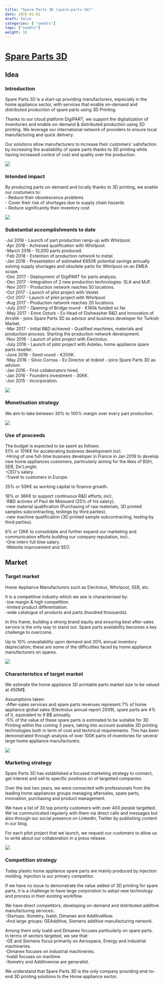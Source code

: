 ```yaml
---
title: "Spare Parts 3D (spare-parts-3d)"
date: 2016-01-01
draft: false
categories: [ "seedrs"]
tags: ["seedrs"]
weight: 10
---
```


# [Spare Parts 3D](https://www.seedrs.com/spare-parts-3d)

## Idea

### Introduction

Spare Parts 3D is a start-up providing manufacturers, especially in the home appliance sector, with services that enable on-demand and distributed production of spare parts using 3D Printing.

Thanks to our cloud platform DigiPART, we support the digitalization of inventories and enable on-demand &amp; distributed production using 3D printing. We leverage our international network of providers to ensure local manufacturing and quick delivery.

Our solutions allow manufacturers to increase their customers' satisfaction by increasing the availability of spare parts thanks to 3D printing while having increased control of cost and quality over the production.

![](/img/seedrs/uploads/startup/section_image/image/16085/cfdxfmixguixzxxd4jzqr8vbuzfdajj/BG-looking_to_reduce.jpg?rect=0%2C0%2C1500%2C682&w=600&fit=clip&s=fff76a5947405b5752331167f85f6184)

### Intended impact

By producing parts on-demand and locally thanks to 3D printing, we enable our costumers to: <br>- Reduce their obsolescence problems <br>- Cover their risk of shortages due to supply chain hazards <br>- Reduce significantly their inventory cost

![](/img/seedrs/uploads/startup/section_image/image/16084/8wiqdfeheyy83gzluxtnn4u1vsdvh9g/Catalogue-App-3.png?rect=0%2C-9%2C1902%2C937&w=600&fit=clip&s=ad49a1fb1c1d3265ed69af6ca1d5d99f)

### Substantial accomplishments to date

-Jul 2018 - Launch of part production ramp-up with Whirlpool. <br>-Apr 2018 - Achieved qualification with Whirlpool. <br>-March 2018 - 10,000 parts produced. <br>-Feb 2018 - Extention of production network to metal. <br>-Jan 2018 - Presentation of estimated €650K potential savings annually solving supply shortages and obsolete parts for Whirlpool on an EMEA scope. <br>-Dec 2017 - Deployment of DigiPART for parts analysis. <br>-Dec 2017 - Integration of 2 new production technologies: SLA and MJF. <br>-Nov 2017 - Production network reaches 50 locations. <br>-Oct 2017 - Launch of pilot project with Vestel. <br>-Oct 2017 - Launch of pilot project with Whirlpool. <br>-Aug 2017 - Production network reaches 20 locations. <br>-July 2017 - Opening of Bridge round - €160k funded so far. <br>-May 2017 - Emre Ozturk - Ex Head of Dishwasher R&amp;D and Innovation of Arcelik - joins Spare Parts 3D as advisor and business developer for Turkish Market. <br>-Mar 2017 - Initial R&amp;D achieved - Qualified machines, materials and production process. Starting the production network development. <br>-Nov 2016 - Launch of pilot project with Electrolux. <br>-July 2016 - Launch of pilot project with Astelav, home appliance spare parts reseller. <br>-June 2016 - Seed round - €200K. <br>-May 2016 - Silvio Corrias - Ex Director at Indesit - joins Spare Parts 3D as advisor. <br>-Jan 2016 - First collaborators hired. <br>-Jan 2016 - Founders investment - 30K€. <br>-Jun 2015 - Incorporation.

![](/img/seedrs/uploads/startup/section_image/image/16087/o6fxotay3dmv47ca9a1fhtmso9eb1qn/DigiPART-logo.png?rect=0%2C0%2C1000%2C459&w=600&fit=clip&s=33c476a2add295331a24213fe6ae5b78)

### Monetisation strategy

We aim to take between 30% to 100% margin over every part production.

![](/img/seedrs/uploads/startup/section_image/image/16086/a0jw60e70tq4wb005jaytn2y9gv98k0/We_focus_on_Home.jpg?rect=0%2C0%2C1000%2C666&w=600&fit=clip&s=26757da703249af05bd28bc58fd15d2c)

### Use of proceeds

The budget is expected to be spent as follows: <br>51% or 101K€ for accelerating business development incl: <br>-Hiring of one full-time business developer in France in Jan 2019 to develop new home appliances customers, particularly aiming for the likes of BSH, SEB, De'Longhi. <br>-CEO's salary. <br>-Travel to customers in Europe.

25% or 50K€ as working capital to finance growth.

18% or 36K€ to support continuous R&amp;D efforts, incl:. <br>-R&amp;D activies of Paul de Misouard (25% of his salary). <br>-new material qualification (Purchasing of raw materials, 3D printed samples subcontracting, testings by third parties). <br>-new machine qualification (3D printed sample subcontracting, testing by third parties).

6% or 12K€ to consolidate and further expand our marketing and communication efforts building our company reputation, incl:. <br>-One intern full time salary. <br>-Website improvement and SEO.

## Market

### Target market

Home Appliance Manufacturers such as Electrolux, Whirlpool, SEB, etc.

It is a competitive industry which we see is characterised by: <br>-low margin &amp; high competition. <br>-limited product differentiation. <br>-wide catalogue of products and parts (hundred thousands).

In this frame, building a strong brand equity and ensuring best after-sales service is the only way to stand out. Spare parts availability becomes a key challenge to overcome.

Up to 10% unavailability upon demand and 30% annual inventory depreciation; these are some of the difficulties faced by home appliance manufacturers on spares.

![](https://seedrs.imgix.net/uploads/startup/section_image/image/16090/74zz6pbvh4g0xpxec2mg79e9nwjekf4/Inventory.jpg?rect=0%2C0%2C1200%2C799&w=600&fit=clip&s=46a157202d2b2edc88888864ea0a90c0)

### Characteristics of target market

We estimate the home appliance 3D printable parts market size to be valued at 450M$.

Assumptions taken: <br>-After-sales services and spare parts revenues represent 7% of home appliance global sales (Electrolux annual report 2009), spare parts are 4% of it, equivalent to 9 B$ annually. <br>-5% of the value of these spare parts is estimated to be suitable for 3D Printing within the coming 3 years, taking into account available 3D printing technologies both in term of cost and technical requirements. This has been demonstrated through analysis of over 100K parts of inventories for several large home appliance manufacturers.

![](https://seedrs.imgix.net/uploads/startup/section_image/image/16088/qp4wwc5p91g10w4ttqn5m2jxs60rogd/fdm-1.jpg?rect=0%2C0%2C613%2C613&w=600&fit=clip&s=ebd69d0c3823a86fad7f3a6d2328009d)

### Marketing strategy

Spare Parts 3D has established a focused marketing strategy to connect, get interest and sell to specific positions on of targetted companies.

Over the last two years, we were connected with professionals from the leading home appliances groups managing aftersales, spare parts, innovation, purchasing and product management.

We have a list of 30 top priority customers with over 400 people targetted. We've communicated regularly with them via direct calls and messages but also through our social presence on LinkedIn, Twitter by publishing content in our blog.

For each pilot project that we launch, we request our customers to allow us to write about our collaboration in a press release.

![](https://seedrs.imgix.net/uploads/startup/section_image/image/16089/onw9cvbff6vzcxok2atchwtouz1lcbm/modern-3d-printer-printing-figure-close-up-macro-automatic-three-dimensional-3d-printer-performs-plastic-pink-and-blue-colors-modeling-in-laboratory-3d-printing-processing-with-white-background_.png?rect=0%2C0%2C1920%2C1080&w=600&fit=clip&s=cb49eeb662c7d2c607b41e747be6a62d)

### Competition strategy

Today plastic home appliance spare parts are mainly produced by injection molding. Injection is our primary competitor.

If we have no issue to demonstrate the value added of 3D printing for spare parts, it is a challenge to have large corporation to adopt new technology and process in their existing workflow.

We have direct competitors, developing on-demand and distributed additive manufacturing services:. <br>-Startups: Xometry, Ivaldi, Dimanex and AdditiveNow. <br>-And large groups: GEAdditive, Siemens additive manufacturing network.

Among them only Ivaldi and Dimanex focuses particularly on spare parts. <br>In terms of sectors targeted, we see that: <br>-GE and Siemens focus primarily on Aerospace, Energy and industrial machineries. <br>-Dimanex focuses on industrial machineries. <br>-Ivaldi focuses on maritime. <br>-Xometry and Additivenow are generalist.

We understand that Spare Parts 3D is the only company providing end-to-end 3D printing solutions to the Home appliance sector.

